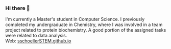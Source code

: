 ### Hi there 👋

<!--
**sschoellerSTEM/sschoellerSTEM** is a ✨ _special_ ✨ repository because its `README.md` (this file) appears on your GitHub profile.

Here are some ideas to get you started:

- 🔭 I’m currently working on ...
- 🌱 I’m currently learning ...
- 👯 I’m looking to collaborate on ...
- 🤔 I’m looking for help with ...
- 💬 Ask me about ...
- 📫 How to reach me: ...
- 😄 Pronouns: ...
- ⚡ Fun fact: ...
-->
I'm currently a Master's student in Computer Science. I previously completed my undergraduate in Chemistry, where I was involved in a team project related to protein biochemistry. A good portion of the assigned tasks were related to data analysis.<br /> 
Web: <a href="https://sschoellerSTEM.github.io">sschoellerSTEM.github.io</a>
